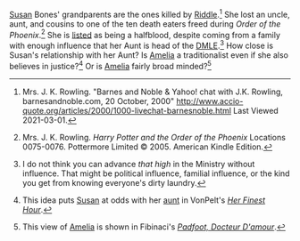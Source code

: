 
[Susan] Bones' grandparents are the ones killed by
[Riddle].[^210301-1] She lost an uncle, aunt, and
cousins to one of the ten death eaters freed during _Order of the
Phoenix_.[^210519-10] She is [listed][ClassLists] as being a halfblood,
despite coming from a family with enough influence that her Aunt is head of the
[DMLE][Culture].[^210701-1] How close is Susan's relationship with her Aunt?
Is [Amelia][] a traditionalist even if she also believes in justice?[^210701-2]
Or is [Amelia][] fairly broad minded?[^210701-3]

[Susan]: susan/
[Riddle]: <../Riddle/Tom Marvolo/>
[Amelia]: amelia_susan/
[ClassLists]: /Harrypedia/Hogwarts/class_lists/
[Culture]: ../../culture/

[^210701-3]:
    This view of [Amelia] is shown in Fibinaci's _[Padfoot, Docteur
    D'amour](https://www.fanfiction.net/s/4510080)_.

[^210701-2]:
    This idea puts [Susan] at odds with her [aunt][Amelia] in VonPelt's _[Her
    Finest Hour](https://www.fanfiction.net/s/13654352/1/Her-Finest-Hour)_.

[^210701-1]:
    I do not think you can advance _that high_ in the Ministry without
    influence. That might be political influence, familial influence, or the
    kind you get from knowing everyone's dirty laundry.

[^210519-10]:
    Mrs. J. K. Rowling. _Harry Potter and the Order of the Phoenix_
    Locations 0075-0076. Pottermore Limited © 2005. American Kindle Edition.

[^210301-1]: Mrs. J. K. Rowling. "Barnes and Noble & Yahoo! chat with J.K. Rowling, barnesandnoble.com, 20 October, 2000" http://www.accio-quote.org/articles/2000/1000-livechat-barnesnoble.html Last Viewed 2021-03-01.
